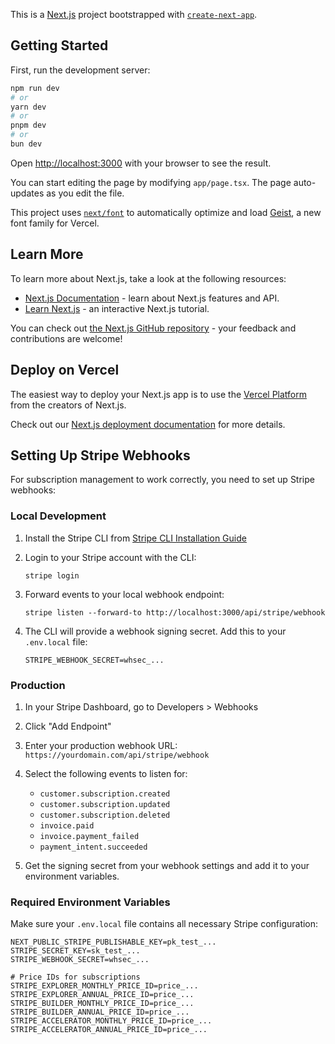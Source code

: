 This is a [Next.js](https://nextjs.org) project bootstrapped with [`create-next-app`](https://nextjs.org/docs/app/api-reference/cli/create-next-app).

## Getting Started

First, run the development server:

```bash
npm run dev
# or
yarn dev
# or
pnpm dev
# or
bun dev
```

Open [http://localhost:3000](http://localhost:3000) with your browser to see the result.

You can start editing the page by modifying `app/page.tsx`. The page auto-updates as you edit the file.

This project uses [`next/font`](https://nextjs.org/docs/app/building-your-application/optimizing/fonts) to automatically optimize and load [Geist](https://vercel.com/font), a new font family for Vercel.

## Learn More

To learn more about Next.js, take a look at the following resources:

- [Next.js Documentation](https://nextjs.org/docs) - learn about Next.js features and API.
- [Learn Next.js](https://nextjs.org/learn) - an interactive Next.js tutorial.

You can check out [the Next.js GitHub repository](https://github.com/vercel/next.js) - your feedback and contributions are welcome!

## Deploy on Vercel

The easiest way to deploy your Next.js app is to use the [Vercel Platform](https://vercel.com/new?utm_medium=default-template&filter=next.js&utm_source=create-next-app&utm_campaign=create-next-app-readme) from the creators of Next.js.

Check out our [Next.js deployment documentation](https://nextjs.org/docs/app/building-your-application/deploying) for more details.

## Setting Up Stripe Webhooks

For subscription management to work correctly, you need to set up Stripe webhooks:

### Local Development

1. Install the Stripe CLI from [Stripe CLI Installation Guide](https://stripe.com/docs/stripe-cli)

2. Login to your Stripe account with the CLI:

   ```
   stripe login
   ```

3. Forward events to your local webhook endpoint:

   ```
   stripe listen --forward-to http://localhost:3000/api/stripe/webhook
   ```

4. The CLI will provide a webhook signing secret. Add this to your `.env.local` file:
   ```
   STRIPE_WEBHOOK_SECRET=whsec_...
   ```

### Production

1. In your Stripe Dashboard, go to Developers > Webhooks

2. Click "Add Endpoint"

3. Enter your production webhook URL: `https://yourdomain.com/api/stripe/webhook`

4. Select the following events to listen for:

   - `customer.subscription.created`
   - `customer.subscription.updated`
   - `customer.subscription.deleted`
   - `invoice.paid`
   - `invoice.payment_failed`
   - `payment_intent.succeeded`

5. Get the signing secret from your webhook settings and add it to your environment variables.

### Required Environment Variables

Make sure your `.env.local` file contains all necessary Stripe configuration:

```
NEXT_PUBLIC_STRIPE_PUBLISHABLE_KEY=pk_test_...
STRIPE_SECRET_KEY=sk_test_...
STRIPE_WEBHOOK_SECRET=whsec_...

# Price IDs for subscriptions
STRIPE_EXPLORER_MONTHLY_PRICE_ID=price_...
STRIPE_EXPLORER_ANNUAL_PRICE_ID=price_...
STRIPE_BUILDER_MONTHLY_PRICE_ID=price_...
STRIPE_BUILDER_ANNUAL_PRICE_ID=price_...
STRIPE_ACCELERATOR_MONTHLY_PRICE_ID=price_...
STRIPE_ACCELERATOR_ANNUAL_PRICE_ID=price_...
```
